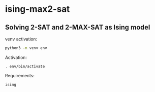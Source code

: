 # ising-max2-sat
## Solving 2-SAT and 2-MAX-SAT as Ising model

venv activation:
```bash
python3 -m venv env
```

Activation:
```
. env/bin/activate
```

Requirements: 
```
ising
```
